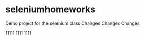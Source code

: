 # seleniumhomeworks
Demo project for the selenium class
  Changes    Changes   Changes
  
  
  11111
  1111
  1111
  